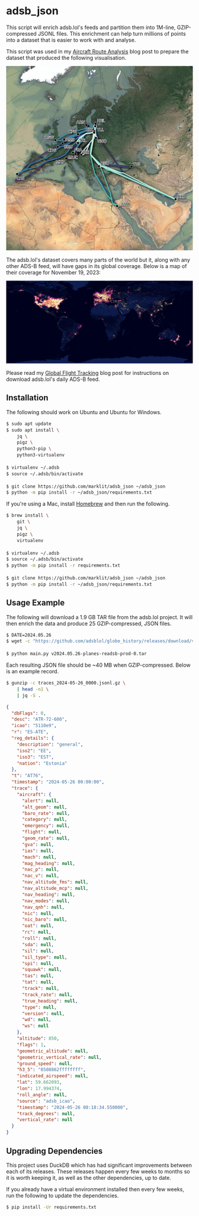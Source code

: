 # adsb_json

This script will enrich adsb.lol's feeds and partition them into 1M-line, GZIP-compressed JSONL files. This enrichment can help turn millions of points into a dataset that is easier to work with and analyse.

This script was used in my [Aircraft Route Analysis](https://tech.marksblogg.com/aircraft-route-analysis-adsb.html) blog post to prepare the dataset that produced the following visualisation.

![YL-AAX Flights for February 2024](YL-AAX.jpg)

The adsb.lol's dataset covers many parts of the world but it, along with any other ADS-B feed, will have gaps in its global coverage. Below is a map of their coverage for November 19, 2023:

![adsb.lol coverage](adsb_h3_5_global.png)

Please read my [Global Flight Tracking](https://tech.marksblogg.com/global-flight-tracking-adsb.html) blog post for instructions on download adsb.lol's daily ADS-B feed.

## Installation

The following should work on Ubuntu and Ubuntu for Windows.

```bash
$ sudo apt update
$ sudo apt install \
    jq \
    pigz \
    python3-pip \
    python3-virtualenv

$ virtualenv ~/.adsb
$ source ~/.adsb/bin/activate

$ git clone https://github.com/marklit/adsb_json ~/adsb_json
$ python -m pip install -r ~/adsb_json/requirements.txt
```

If you're using a Mac, install [Homebrew](https://brew.sh/) and then run the following.

```bash
$ brew install \
    git \
    jq \
    pigz \
    virtualenv

$ virtualenv ~/.adsb
$ source ~/.adsb/bin/activate
$ python -m pip install -r requirements.txt

$ git clone https://github.com/marklit/adsb_json ~/adsb_json
$ python -m pip install -r ~/adsb_json/requirements.txt
```

## Usage Example

The following will download a 1.9 GB TAR file from the adsb.lol project. It will then enrich the data and produce 25 GZIP-compressed, JSON files.

```bash
$ DATE=2024.05.26
$ wget -c "https://github.com/adsblol/globe_history/releases/download/v$DATE-planes-readsb-prod-0/v$DATE-planes-readsb-prod-0.tar"

$ python main.py v2024.05.26-planes-readsb-prod-0.tar
```

Each resulting JSON file should be ~40 MB when GZIP-compressed. Below is an example record.

```bash
$ gunzip -c traces_2024-05-26_0000.jsonl.gz \
    | head -n1 \
    | jq -S .
```

```json
{
  "dbFlags": 0,
  "desc": "ATR-72-600",
  "icao": "5110e9",
  "r": "ES-ATE",
  "reg_details": {
    "description": "general",
    "iso2": "EE",
    "iso3": "EST",
    "nation": "Estonia"
  },
  "t": "AT76",
  "timestamp": "2024-05-26 00:00:00",
  "trace": {
    "aircraft": {
      "alert": null,
      "alt_geom": null,
      "baro_rate": null,
      "category": null,
      "emergency": null,
      "flight": null,
      "geom_rate": null,
      "gva": null,
      "ias": null,
      "mach": null,
      "mag_heading": null,
      "nac_p": null,
      "nac_v": null,
      "nav_altitude_fms": null,
      "nav_altitude_mcp": null,
      "nav_heading": null,
      "nav_modes": null,
      "nav_qnh": null,
      "nic": null,
      "nic_baro": null,
      "oat": null,
      "rc": null,
      "roll": null,
      "sda": null,
      "sil": null,
      "sil_type": null,
      "spi": null,
      "squawk": null,
      "tas": null,
      "tat": null,
      "track": null,
      "track_rate": null,
      "true_heading": null,
      "type": null,
      "version": null,
      "wd": null,
      "ws": null
    },
    "altitude": 850,
    "flags": 1,
    "geometric_altitude": null,
    "geometric_vertical_rate": null,
    "ground_speed": null,
    "h3_5": "8508862ffffffff",
    "indicated_airspeed": null,
    "lat": 59.662093,
    "lon": 17.994374,
    "roll_angle": null,
    "source": "adsb_icao",
    "timestamp": "2024-05-26 08:18:34.550000",
    "track_degrees": null,
    "vertical_rate": null
  }
}
```

## Upgrading Dependencies

This project uses DuckDB which has had significant improvements between each of its releases. These releases happen every few weeks to months so it is worth keeping it, as well as the other dependencies, up to date.

If you already have a virtual environment installed then every few weeks, run the following to update the dependencies.

```bash
$ pip install -Ur requirements.txt
```
